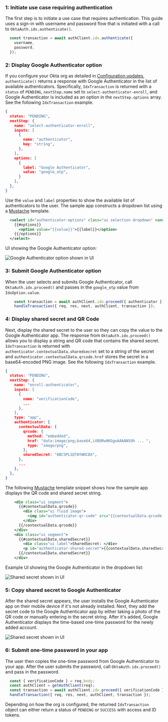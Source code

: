 ### 1: Initiate use case requiring authentication

The first step is to initiate a use case that requires authentication. This guide uses a sign-in with username and password flow that is initiated with a call to `OktaAuth.idx.authenticate()`.

```javascript
  const transaction = await authClient.idx.authenticate({
    username,
    password,
  });
```

### 2: Display Google Authenticator option

If you configure your Okta org as detailed in [Configuration updates](#update-configurations), `authenticate()` returns a response with Google Authenticator in the list of available authenticators. Specifically, `IdxTransaction` is returned with a `status` of `PENDING`, `nextStep.name` set to `select-authenticator-enroll`, and Google Authenticator is included as an option in the `nextStep.options` array. See the following `IdxTransaction` example.

```json
{
  status: "PENDING",
  nextStep: {
    name: "select-authenticator-enroll",
    inputs: [
      {
        name: "authenticator",
        key: "string",
      },
    ],
    options: [
      {
        label: "Google Authenticator",
        value: "google_otp",
      }
    ],
  },
}
```

Use the `value` and `label` properties to show the available list of authenticators to the user. The sample app constructs a dropdown list using a [Mustache](https://mustache.github.io/) template.

```xml
  <select id="authenticator-options" class="ui selection dropdown" name="authenticator">
    {{#options}}
      <option value="{{value}}">{{label}}</option>
    {{/options}}
  </select>
```

UI showing the Google Authenticator option:

<div class="three-quarter">

![Google Authenticator option shown in UI](/img/authenticators/authenticators-google-dropdown-selection.png)

</div>

### 3: Submit Google Authenticator option

When the user selects and submits Google Authenticator, call `OktaAuth.idx.proceed()` and passes in the `google_otp` value from `IdxOption.value`.

```javascript
    const transaction = await authClient.idx.proceed({ authenticator });
    handleTransaction({ req, res, next, authClient, transaction });
```

### 4: Display shared secret and QR Code

Next, display the shared secret to the user so they can copy the value to the Google Authenticator app. The response from `OktaAuth.idx.proceed()` allows you to display a string and QR code that contains the shared secret. `IdxTransaction` is returned with `authenticator.contextualData.sharedsecret` set to a string of the secret and `authenticator.contextualData.qrcode.href` stores the secret in a base64-encoded PNG image. See the following `IdxTransaction` example.

``` json
{
  status: "PENDING",
  nextStep: {
    name: "enroll-authenticator",
    inputs: [
      {
        name: "verificationCode",
        ...
      },
    ],
    type: "app",
    authenticator: {
      contextualData: {
        qrcode: {
          method: "embedded",
          href: "data:image/png;base64,iVBORw0KGgoAAAANSUh ... ",
          type: "image/png",
        },
        sharedSecret: "6BCSPLSQTAYWOCDX",
      },
      ...
    },
  },
}
```

The following [Mustache](https://mustache.github.io/) template snippet shows how the sample app displays the QR code and shared secret string.

```xml
    <div class="ui segment">
      {{#contextualData.qrcode}}
        <div class="ui fluid image">
          <img id="authenticator-qr-code" src="{{contextualData.qrcode.href}}" />
        </div>
      {{/contextualData.qrcode}}
    </div>
    <div class="ui segment">
      {{#contextualData.sharedSecret}}
        <div class="ui label">SharedSecret: </div>
        <p id="authenticator-shared-secret">{{contextualData.sharedSecret}}</p>
      {{/contextualData.sharedSecret}}
    </div>
```

Example UI showing the Google Authenticator in the dropdown list:

<div class="three-quarter">

![Shared secret shown in UI](/img/authenticators/authenticators-google-shared-secret.png)

</div>

### 5: Copy shared secret to Google Authenticator

After the shared secret appears, the user installs the Google Authenticator app on their mobile device if it's not already installed. Next, they add the secret code to the Google Authenticator app by either taking a photo of the QR code or manually entering in the secret string. After it's added, Google Authenticator displays the time-based one-time password for the newly added account.

<div class="half">

![Shared secret shown in UI](/img/authenticators/authenticators-google-one-time-password.png)

</div>

### 6: Submit one-time password in your app

The user then copies the one-time password from Google Authenticator to your app. After the user submits the password, call `OktaAuth.idx.proceed()` and pass in the password.

```javascript
  const { verificationCode } = req.body;
  const authClient = getAuthClient(req);
  const transaction = await authClient.idx.proceed({ verificationCode });
  handleTransaction({ req, res, next, authClient, transaction });
```

Depending on how the org is configured, the returned `IdxTransaction` object can either return a status of `PENDING` or `SUCCESS` with access and ID tokens.
